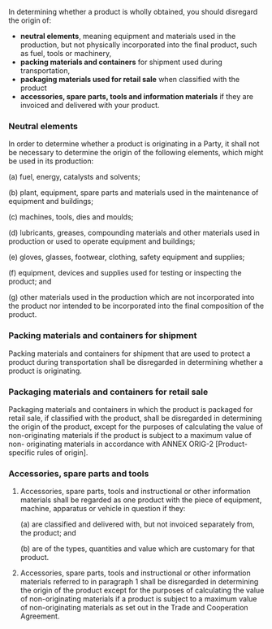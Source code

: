 In determining whether a product is wholly obtained, you should disregard the origin of:</p>

- **neutral elements**, meaning equipment and materials used in the production, but not physically incorporated into the final product, such as fuel, tools or machinery,
- **packing materials and containers** for shipment used during transportation,
- **packaging materials used for retail sale** when classified with the product
- **accessories, spare parts, tools and information materials** if they are invoiced and delivered with your product.

### Neutral elements

In order to determine whether a product is originating in a Party, it shall not be necessary to determine the origin of the following elements, which might be used in its production:

(a)	fuel, energy, catalysts and solvents;

(b)	plant, equipment, spare parts and materials used in the maintenance of equipment and buildings;

(c)	machines, tools, dies and moulds;

(d)	lubricants, greases, compounding materials and other materials used in production or used to operate equipment and buildings;

(e)	gloves, glasses, footwear, clothing, safety equipment and supplies;

(f)	equipment, devices and supplies used for testing or inspecting the product; and

(g)	other materials used in the production which are not incorporated into the product nor intended to be incorporated into the final composition of the product.

### Packing materials and containers for shipment

Packing materials and containers for shipment that are used to protect a product during transportation shall be disregarded in determining whether a product is originating.

### Packaging materials and containers for retail sale

Packaging materials and containers in which the product is packaged for retail sale, if classified with the product, shall be disregarded in determining the origin of the product, except for the purposes of calculating the value of non-originating materials if the product is subject to a maximum value of non- originating materials in accordance with ANNEX ORIG-2 [Product-specific rules of origin].

### Accessories, spare parts and tools

1.	Accessories, spare parts, tools and instructional or other information materials shall be regarded as one product with the piece of equipment, machine, apparatus or vehicle in question if they:

    (a)	are classified and delivered with, but not invoiced separately from, the product; and

    (b)	are of the types, quantities and value which are customary for that product.

2.	Accessories, spare parts, tools and instructional or other information materials referred to in paragraph 1 shall be disregarded in determining the origin of the product except for the purposes of calculating the value of non-originating materials if a product is subject to a maximum value of non-originating materials as set out in the Trade and Cooperation Agreement.

